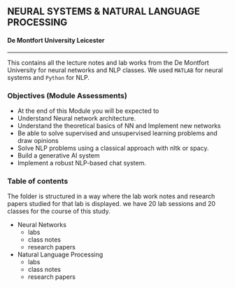 ## NEURAL SYSTEMS & NATURAL LANGUAGE PROCESSING

#### De Montfort University Leicester
---

This contains all the lecture notes and  lab works from the De Montfort University for neural networks and NLP classes. 
We used `MATLAB` for neural systems and `Python` for NLP. 

### Objectives (Module Assessments)

- At the end of this Module you will be expected to
 - Understand Neural network architecture.
 - Understand the theoretical basics of NN and Implement new networks
 - Be able to solve supervised and unsupervised learning problems and draw opinions
 - Solve NLP problems using a classical approach with nltk or spacy.
 - Build a generative AI system
 - Implement a robust NLP-based chat system.

### Table of contents

The folder is structured in a way where the lab work notes and research papers studied for that lab is displayed. 
we have 20 lab sessions and 20 classes for the course of this study.

- Neural Networks
    - labs
    - class notes
    - research papers 
- Natural Language Processing
    - labs
    - class notes
    - research papers 
